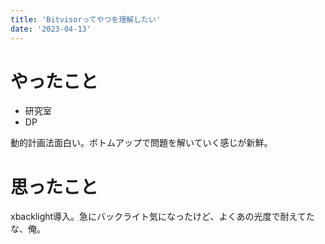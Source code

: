 ```yaml
---
title: 'Bitvisorってやつを理解したい'
date: '2023-04-13'
---
```


# やったこと

- 研究室
- DP

動的計画法面白い。ボトムアップで問題を解いていく感じが新鮮。


# 思ったこと


xbacklight導入。急にバックライト気になったけど、よくあの光度で耐えてたな、俺。

